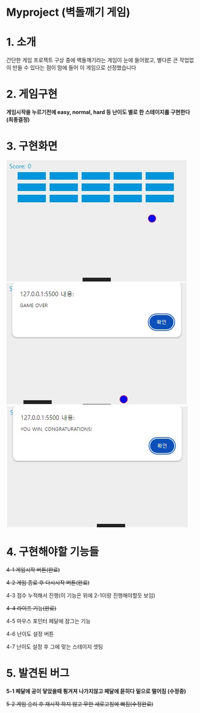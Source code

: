 # Myproject (벽돌깨기 게임)

# 1. 소개
간단한 게임 프로젝트 구상 중에 벽돌깨기라는 게임이 눈에 들어왔고, 별다른 큰 작업없이 만들 수 있다는 점이 맘에 들어 이 게임으로 선정했습니다

# 2. 게임구현
**게임시작을 누르기전에 easy, normal, hard 등 난이도 별로 한 스테이지를 구현한다(최종결정)**

# 3. 구현화면
![예시화면1](https://github.com/yms1997/Myproject-doing/blob/main/images/%EC%98%88%EC%8B%9C1.jpg)
![예시화면2](https://github.com/yms1997/Myproject-doing/blob/main/images/%EC%98%88%EC%8B%9C2.jpg)
![예시화면3](https://github.com/yms1997/Myproject-doing/blob/main/images/%EC%98%88%EC%8B%9C3.jpg)

# 4. 구현해야할 기능들
~~4-1 게임시작 버튼(완료)~~

~~4-2 게임 종료 후 다시시작 버튼(완료)~~

4-3 점수 누적해서 진행(이 기능은 위에 2-1이랑 진행해야할듯 보임)

~~4-4 라이프 기능(완료)~~

4-5 마우스 포인터 페달에 잠그는 기능

4-6 난이도 설정 버튼

4-7 난이도 설정 후 그에 맞는 스테이지 셋팅
# 5. 발견된 버그
**5-1 페달에 공이 닿았을때 튕겨져 나가지않고 페달에 묻히다 밑으로 떨어짐 (수정중)**

~~5-2 게임 승리 후 재시작 하지 않고 무한 새로고침에 빠짐(수정완료)~~

